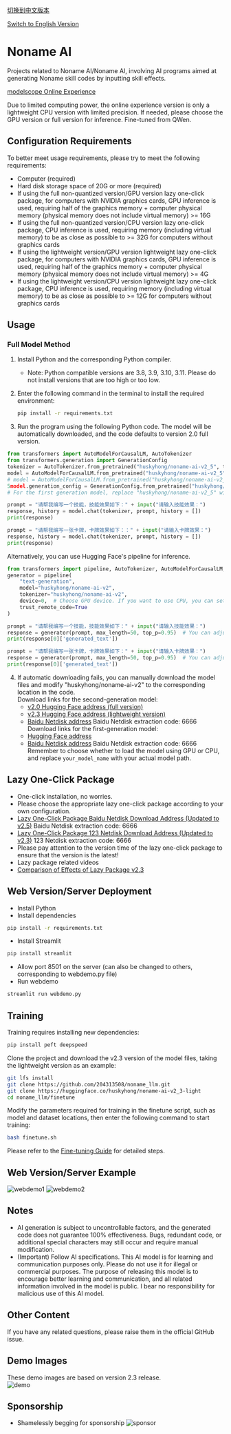 [切换到中文版本](README_zh.md) 

[Switch to English Version](README.md)

# Noname AI

Projects related to Noname AI/Noname AI, involving AI programs aimed at generating Noname skill codes by inputting skill effects.

[modelscope Online Experience](https://www.modelscope.cn/studios/huskyhong/nonameai)

Due to limited computing power, the online experience version is only a lightweight CPU version with limited precision. If needed, please choose the GPU version or full version for inference.
Fine-tuned from QWen.

## Configuration Requirements

To better meet usage requirements, please try to meet the following requirements:

- Computer (required)
- Hard disk storage space of 20G or more (required)
- If using the full non-quantized version/GPU version lazy one-click package, for computers with NVIDIA graphics cards, GPU inference is used, requiring half of the graphics memory + computer physical memory (physical memory does not include virtual memory) >= 16G
- If using the full non-quantized version/CPU version lazy one-click package, CPU inference is used, requiring memory (including virtual memory) to be as close as possible to >= 32G for computers without graphics cards
- If using the lightweight version/GPU version lightweight lazy one-click package, for computers with NVIDIA graphics cards, GPU inference is used, requiring half of the graphics memory + computer physical memory (physical memory does not include virtual memory) >= 4G
- If using the lightweight version/CPU version lightweight lazy one-click package, CPU inference is used, requiring memory (including virtual memory) to be as close as possible to >= 12G for computers without graphics cards

## Usage

### Full Model Method

1. Install Python and the corresponding Python compiler.
   - Note: Python compatible versions are 3.8, 3.9, 3.10, 3.11. Please do not install versions that are too high or too low.
2. Enter the following command in the terminal to install the required environment:

   ```bash
   pip install -r requirements.txt
   ```

3. Run the program using the following Python code. The model will be automatically downloaded, and the code defaults to version 2.0 full version.
```python
from transformers import AutoModelForCausalLM, AutoTokenizer
from transformers.generation import GenerationConfig
tokenizer = AutoTokenizer.from_pretrained("huskyhong/noname-ai-v2_5", trust_remote_code=True)
model = AutoModelForCausalLM.from_pretrained("huskyhong/noname-ai-v2_5", device_map="auto", trust_remote_code=True).eval() # Load the model using GPU
# model = AutoModelForCausalLM.from_pretrained("huskyhong/noname-ai-v2_5", device_map="cpu", trust_remote_code=True).eval() # Load the model using CPU
5model.generation_config = GenerationConfig.from_pretrained("huskyhong/noname-ai-v2_5", trust_remote_code=True) # You can specify different generation lengths, top_p, 和 other related hyperparameters
# For the first generation model, replace "huskyhong/noname-ai-v2_5" with "huskyhong/noname-ai-v1". For lightweight version v2.5 model, replace "huskyhong/noname-ai-v2_5" with "huskyhong/noname-ai-v2_5-light"

prompt = "请帮我编写一个技能，技能效果如下：" + input("请输入技能效果：")
response, history = model.chat(tokenizer, prompt, history = [])
print(response)

prompt = "请帮我编写一张卡牌，卡牌效果如下：：" + input("请输入卡牌效果：")
response, history = model.chat(tokenizer, prompt, history = [])
print(response)
```
Alternatively, you can use Hugging Face's pipeline for inference.
```python
from transformers import pipeline, AutoTokenizer, AutoModelForCausalLM, GenerationConfig
generator = pipeline(
    "text-generation",
    model="huskyhong/noname-ai-v2",
    tokenizer="huskyhong/noname-ai-v2",
    device=0,  # Choose GPU device. If you want to use CPU, you can set device=-1
    trust_remote_code=True
)

prompt = "请帮我编写一个技能，技能效果如下：" + input("请输入技能效果：")
response = generator(prompt, max_length=50, top_p=0.95)  # You can adjust parameters such as generation length, top_p as needed
print(response[0]['generated_text'])

prompt = "请帮我编写一张卡牌，卡牌效果如下：" + input("请输入卡牌效果：")
response = generator(prompt, max_length=50, top_p=0.95)  # You can adjust parameters such as generation length, top_p as needed
print(response[0]['generated_text'])
```

4. If automatic downloading fails, you can manually download the model files and modify "huskyhong/noname-ai-v2" to the corresponding location in the code.  
   Download links for the second-generation model:  
   - [v2.0 Hugging Face address (full version)](https://huggingface.co/huskyhong/noname-ai-v2)
   - [v2.3 Hugging Face address (lightweight version)](https://huggingface.co/huskyhong/noname-ai-v2_3-light)
   - [Baidu Netdisk address](https://pan.baidu.com/s/1m9RfGqnuQbRYROE_UzuG-Q?pwd=6666) Baidu Netdisk extraction code: 6666  
   Download links for the first-generation model:
   - [Hugging Face address](https://huggingface.co/huskyhong/noname-ai-v1)
   - [Baidu Netdisk address](https://pan.baidu.com/s/1Ox471XuHF_gJbcPPnSZe7g?pwd=6666) Baidu Netdisk extraction code: 6666  
Remember to choose whether to load the model using GPU or CPU, and replace `your_model_name` with your actual model path.

## Lazy One-Click Package

- One-click installation, no worries.  
- Please choose the appropriate lazy one-click package according to your own configuration.  
- [Lazy One-Click Package Baidu Netdisk Download Address (Updated to v2.5)](https://pan.baidu.com/s/1zIcRZtQv5oIdu7_abie9Vw?pwd=6666) Baidu Netdisk extraction code: 6666  
- [Lazy One-Click Package 123 Netdisk Download Address (Updated to v2.3)](https://www.123pan.com/s/lOcnjv-pnOG3.html) 123 Netdisk extraction code: 6666  
- Please pay attention to the version time of the lazy one-click package to ensure that the version is the latest!  
- Lazy package related videos  
- [Comparison of Effects of Lazy Package v2.3](https://www.bilibili.com/video/BV1at421V7Qu)  

## Web Version/Server Deployment
   - Install Python  
   - Install dependencies  
   ```bash
   pip install -r requirements.txt
   ```  
  - Install Streamlit
   ```bash
   pip install streamlit
   ```
   - Allow port 8501 on the server (can also be changed to others, corresponding to webdemo.py file)
   - Run webdemo
   ```bash
   streamlit run webdemo.py
   ```
## Training  
Training requires installing new dependencies:  
```python
pip install peft deepspeed
```  
Clone the project and download the v2.3 version of the model files, taking the lightweight version as an example:  
```bash
git lfs install
git clone https://github.com/204313508/noname_llm.git
git clone https://huggingface.co/huskyhong/noname-ai-v2_3-light
cd noname_llm/finetune
```  
Modify the parameters required for training in the finetune script, such as model and dataset locations, then enter the following command to start training:  
```bash
bash finetune.sh
```  
Please refer to the [Fine-tuning Guide](./finetune/README.md) for detailed steps.
   
## Web Version/Server Example
![webdemo1](./webdemo1.png)
![webdemo2](./webdemo2.png)

## Notes

- AI generation is subject to uncontrollable factors, and the generated code does not guarantee 100% effectiveness. Bugs, redundant code, or additional special characters may still occur and require manual modification.
- (Important) Follow AI specifications. This AI model is for learning and communication purposes only. Please do not use it for illegal or commercial purposes. The purpose of releasing this model is to encourage better learning and communication, and all related information involved in the model is public. I bear no responsibility for malicious use of this AI model.

## Other Content

If you have any related questions, please raise them in the official GitHub issue.

## Demo Images
These demo images are based on version 2.3 release.  
![demo](./demo.png)


## Sponsorship
- Shamelessly begging for sponsorship
![sponsor](./sponsor.jpg)
